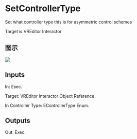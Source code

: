 # SetControllerType

Set what controller type this is for asymmetric control schemes

Target is VREditor Interactor

## 图示

![]($-20221218-21320278.png)

## Inputs

In: Exec.

Target: VREditor Interactor Object Reference.

In Controller Type: EControllerType Enum.  

## Outputs

Out: Exec.

